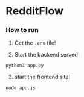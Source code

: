 # RedditFlow

### How to run

1) Get the `.env` file! 

2) Start the backend server!

  ```
  python3 app.py
  ```

3) start the frontend site!
  ```
  node app.js
  ```
  
 
